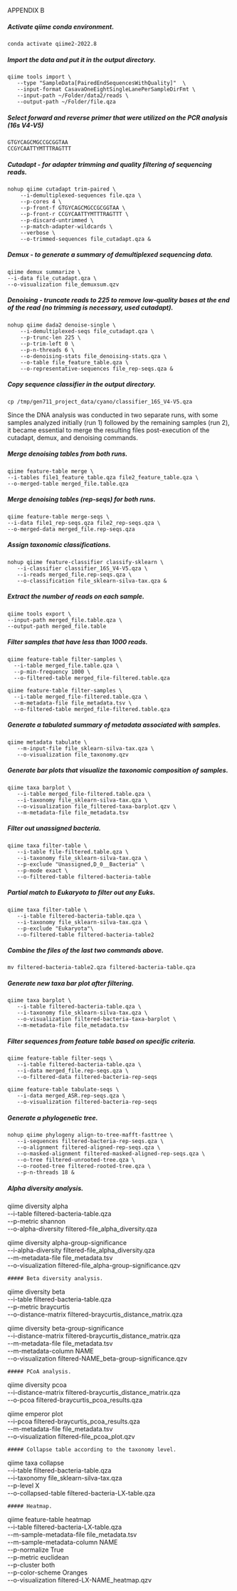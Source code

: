APPENDIX B

##### Activate qiime conda environment.
```
conda activate qiime2-2022.8
```
##### Import the data and put it in the output directory.
```
qiime tools import \
   --type "SampleData[PairedEndSequencesWithQuality]"  \
   --input-format CasavaOneEightSingleLanePerSampleDirFmt \
   --input-path ~/Folder/data2/reads \
   --output-path ~/Folder/file.qza
```
##### Select forward and reverse primer that were utilized on the PCR analysis (16s V4-V5)
```
GTGYCAGCMGCCGCGGTAA
CCGYCAATTYMTTTRAGTTT
```
##### Cutadapt - for adapter trimming and quality filtering of sequencing reads.
```
nohup qiime cutadapt trim-paired \
    --i-demultiplexed-sequences file.qza \
    --p-cores 4 \
    --p-front-f GTGYCAGCMGCCGCGGTAA \
    --p-front-r CCGYCAATTYMTTTRAGTTT \
    --p-discard-untrimmed \
    --p-match-adapter-wildcards \
    --verbose \
    --o-trimmed-sequences file_cutadapt.qza &
```
##### Demux - to generate a summary of demultiplexed sequencing data.
```
qiime demux summarize \
--i-data file_cutadapt.qza \
--o-visualization file_demuxsum.qzv
```
##### Denoising - truncate reads to 225 to remove low-quality bases at the end of the read (no trimming is necessary, used cutadapt).
```
nohup qiime dada2 denoise-single \
    --i-demultiplexed-seqs file_cutadapt.qza \
    --p-trunc-len 225 \
    --p-trim-left 0 \
    --p-n-threads 6 \
    --o-denoising-stats file_denoising-stats.qza \
    --o-table file_feature_table.qza \
    --o-representative-sequences file_rep-seqs.qza &
```
##### Copy sequence classifier in the output directory.
```
cp /tmp/gen711_project_data/cyano/classifier_16S_V4-V5.qza
```
Since the DNA analysis was conducted in two separate runs, with some samples analyzed initially (run 1) followed by the remaining samples (run 2), it became essential to merge the resulting files post-execution of the cutadapt, demux, and denoising commands.

##### Merge denoising tables from both runs.
```
qiime feature-table merge \
--i-tables file1_feature_table.qza file2_feature_table.qza \
--o-merged-table merged_file.table.qza
```
##### Merge denoising tables (rep-seqs) for both runs.
```
qiime feature-table merge-seqs \
--i-data file1_rep-seqs.qza file2_rep-seqs.qza \
--o-merged-data merged_file.rep-seqs.qza
```

##### Assign taxonomic classifications.
```
nohup qiime feature-classifier classify-sklearn \
   --i-classifier classifier_16S_V4-V5.qza \
   --i-reads merged_file.rep-seqs.qza \
   --o-classification file_sklearn-silva-tax.qza &
```
##### Extract the number of reads on each sample.
```
qiime tools export \
--input-path merged_file.table.qza \
--output-path merged_file.table
```
##### Filter samples that have less than 1000 reads.
```
qiime feature-table filter-samples \
  --i-table merged_file.table.qza \
  --p-min-frequency 1000 \
  --o-filtered-table merged_file-filtered.table.qza

qiime feature-table filter-samples \
  --i-table merged_file-filtered.table.qza \
  --m-metadata-file file_metadata.tsv \
  --o-filtered-table merged_file-filtered.table.qza
```
##### Generate a tabulated summary of metadata associated with samples.
```
qiime metadata tabulate \
   --m-input-file file_sklearn-silva-tax.qza \
   --o-visualization file_taxonomy.qzv
```
##### Generate bar plots that visualize the taxonomic composition of samples.
```
qiime taxa barplot \
   --i-table merged_file-filtered.table.qza \
   --i-taxonomy file_sklearn-silva-tax.qza \
   --o-visualization file_filtered-taxa-barplot.qzv \
   --m-metadata-file file_metadata.tsv
```
##### Filter out unassigned bacteria.
```
qiime taxa filter-table \
   --i-table file-filtered.table.qza \
   --i-taxonomy file_sklearn-silva-tax.qza \
   --p-exclude "Unassigned,D_0__Bacteria" \
   --p-mode exact \
   --o-filtered-table filtered-bacteria-table
```
##### Partial match to Eukaryota to filter out any Euks.
```
qiime taxa filter-table \
   --i-table filtered-bacteria-table.qza \
   --i-taxonomy file_sklearn-silva-tax.qza \
   --p-exclude "Eukaryota"\
   --o-filtered-table filtered-bacteria-table2
```
##### Combine the files of the last two commands above.
```
mv filtered-bacteria-table2.qza filtered-bacteria-table.qza
```
##### Generate new taxa bar plot after filtering.
```
qiime taxa barplot \
   --i-table filtered-bacteria-table.qza \
   --i-taxonomy file_sklearn-silva-tax.qza \
   --o-visualization filtered-bacteria-taxa-barplot \
   --m-metadata-file file_metadata.tsv
```
##### Filter sequences from feature table based on specific criteria.
```
qiime feature-table filter-seqs \
   --i-table filtered-bacteria-table.qza \
   --i-data merged_file.rep-seqs.qza \
   --o-filtered-data filtered-bacteria-rep-seqs

qiime feature-table tabulate-seqs \
   --i-data merged_ASR.rep-seqs.qza \
   --o-visualization filtered-bacteria-rep-seqs
```
##### Generate a phylogenetic tree.
```
nohup qiime phylogeny align-to-tree-mafft-fasttree \
   --i-sequences filtered-bacteria-rep-seqs.qza \
   --o-alignment filtered-aligned-rep-seqs.qza \
   --o-masked-alignment filtered-masked-aligned-rep-seqs.qza \
   --o-tree filtered-unrooted-tree.qza \
   --o-rooted-tree filtered-rooted-tree.qza \
   --p-n-threads 18 &
```
##### Alpha diversity analysis.
qiime diversity alpha \
    --i-table filtered-bacteria-table.qza \
    --p-metric shannon \
    --o-alpha-diversity filtered-file_alpha_diversity.qza


qiime diversity alpha-group-significance \
    --i-alpha-diversity filtered-file_alpha_diversity.qza \
    --m-metadata-file file_metadata.tsv \
    --o-visualization filtered-file_alpha-group-significance.qzv
```
##### Beta diversity analysis.
```
qiime diversity beta \
    --i-table filtered-bacteria-table.qza \
    --p-metric braycurtis \
    --o-distance-matrix filtered-braycurtis_distance_matrix.qza

qiime diversity beta-group-significance \
    --i-distance-matrix filtered-braycurtis_distance_matrix.qza \
    --m-metadata-file file_metadata.tsv \
    --m-metadata-column NAME \
    --o-visualization filtered-NAME_beta-group-significance.qzv
```
##### PCoA analysis.
```
qiime diversity pcoa \
   --i-distance-matrix filtered-braycurtis_distance_matrix.qza \
   --o-pcoa filtered-braycurtis_pcoa_results.qza

qiime emperor plot \
    --i-pcoa filtered-braycurtis_pcoa_results.qza \
    --m-metadata-file file_metadata.tsv \
    --o-visualization filtered-file_pcoa_plot.qzv
```
##### Collapse table according to the taxonomy level.
```
qiime taxa collapse \
  --i-table filtered-bacteria-table.qza \
  --i-taxonomy file_sklearn-silva-tax.qza \
  --p-level X \
  --o-collapsed-table filtered-bacteria-LX-table.qza
```
##### Heatmap.
```
qiime feature-table heatmap \
   --i-table filtered-bacteria-LX-table.qza \
   --m-sample-metadata-file file_metadata.tsv \
   --m-sample-metadata-column NAME\
   --p-normalize True \
   --p-metric euclidean \
   --p-cluster both \
   --p-color-scheme Oranges \
   --o-visualization filtered-LX-NAME_heatmap.qzv
```
